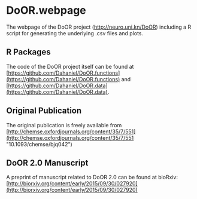 # DoOR.webpage
The webpage of the DoOR project (http://neuro.uni.kn/DoOR) including a R script for generating the underlying .csv files and plots.

## R Packages
The code of the DoOR project itself can be found at [https://github.com/Dahaniel/DoOR.functions](https://github.com/Dahaniel/DoOR.functions) and [https://github.com/Dahaniel/DoOR.data](https://github.com/Dahaniel/DoOR.data). 

## Original Publication
The original publication is freely available from  [http://chemse.oxfordjournals.org/content/35/7/551](http://chemse.oxfordjournals.org/content/35/7/551 "10.1093/chemse/bjq042")

## DoOR 2.0 Manuscript
A preprint of manuscript related to DoOR 2.0 can be found at bioRxiv: [http://biorxiv.org/content/early/2015/09/30/027920](http://biorxiv.org/content/early/2015/09/30/027920)
